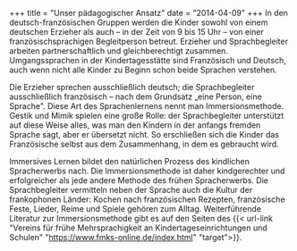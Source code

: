 +++
title = "Unser pädagogischer Ansatz"
date = "2014-04-09"
+++
In den deutsch-französischen Gruppen werden die Kinder sowohl von einem deutschen Erzieher als auch – in der Zeit von 9 bis 15 Uhr – 
von einer französischsprachigen Begleitperson betreut. Erzieher und Sprachbegleiter arbeiten partnerschaftlich und 
gleichberechtigt zusammen. 
Umgangssprachen in der Kindertagesstätte sind Französisch und Deutsch, auch wenn nicht alle Kinder zu Beginn schon 
beide Sprachen verstehen. 

Die Erzieher sprechen ausschließlich deutsch; die Sprachbegleiter ausschließlich französisch – nach dem Grundsatz 
„eine Person, eine Sprache". 
Diese Art des Sprachenlernens nennt man Immersionsmethode. Gestik und Mimik spielen eine große Rolle: der Sprachbegleiter 
unterstützt auf diese Weise 
alles, was man den Kindern in der anfangs fremden Sprache sagt, aber er übersetzt nicht. So erschließen sich die Kinder 
das Französische selbst aus dem Zusammenhang, in dem es gebraucht wird. 

Immersives Lernen bildet den natürlichen Prozess des kindlichen Spracherwerbs nach. Die Immersionsmethode ist daher kindgerechter und 
erfolgreicher als jede andere Methode des frühen Spracherwerbs. 
Die Sprachbegleiter vermitteln neben der Sprache auch die Kultur der frankophonen Länder: Kochen nach französischen Rezepten, 
französische Feste, Lieder, Reime und Spiele gehören zum Alltag. 
Weiterführende Literatur zur Immersionsmethode gibt es auf den Seiten des {{< url-link "Vereins für frühe Mehrsprachigkeit an Kindertageseinrichtungen und Schulen" "https://www.fmks-online.de/index.html" "target">}}.



